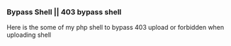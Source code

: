 ### Bypass Shell || 403 bypass shell
Here is the some of my php shell to bypass 403 upload or forbidden when uploading shell
